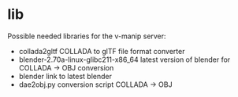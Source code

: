 lib
===

Possible needed libraries for the v-manip server:

* collada2gltf COLLADA to glTF file format converter
* blender-2.70a-linux-glibc211-x86_64  latest version of blender for COLLADA -> OBJ conversion
* blender link to latest blender
* dae2obj.py  conversion script COLLADA -> OBJ

